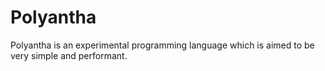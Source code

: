 # Polyantha
Polyantha is an experimental programming language which is aimed to be very simple and performant.
